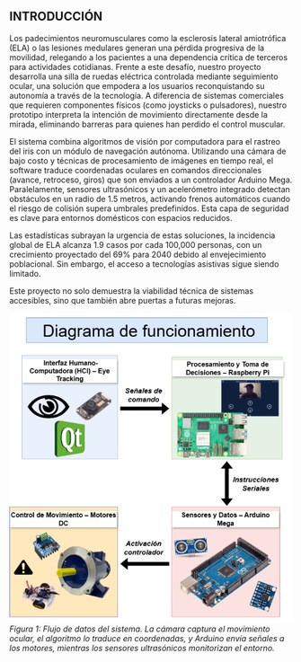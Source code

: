 ## INTRODUCCIÓN

Los padecimientos neuromusculares como la esclerosis lateral amiotrófica (ELA) o las lesiones medulares generan una pérdida progresiva de la movilidad, relegando a los pacientes a una dependencia crítica de terceros para actividades cotidianas. Frente a este desafío, nuestro proyecto desarrolla una silla de ruedas eléctrica controlada mediante seguimiento ocular, una solución que empodera a los usuarios reconquistando su autonomía a través de la tecnología. A diferencia de sistemas comerciales que requieren componentes físicos (como joysticks o pulsadores), nuestro prototipo interpreta la intención de movimiento directamente desde la mirada, eliminando barreras para quienes han perdido el control muscular.

El sistema combina algoritmos de visión por computadora para el rastreo del iris con un módulo de navegación autónoma. Utilizando una cámara de bajo costo y técnicas de procesamiento de imágenes en tiempo real, el software traduce coordenadas oculares en comandos direccionales (avance, retroceso, giros) que son enviados a un controlador Arduino Mega. Paralelamente, sensores ultrasónicos y un acelerómetro integrado detectan obstáculos en un radio de 1.5 metros, activando frenos automáticos cuando el riesgo de colisión supera umbrales predefinidos. Esta capa de seguridad es clave para entornos domésticos con espacios reducidos.

Las estadísticas subrayan la urgencia de estas soluciones, la incidencia global de ELA alcanza 1.9 casos por cada 100,000 personas, con un crecimiento proyectado del 69% para 2040 debido al envejecimiento poblacional. Sin embargo, el acceso a tecnologías asistivas sigue siendo limitado. 

Este proyecto no solo demuestra la viabilidad técnica de sistemas accesibles, sino que también abre puertas a futuras mejoras.

![Arquitectura de Sistema](https://github.com/chindynamics/Delta-Assistance/blob/43641fafab4b2570722a5ae9a48f42b96d3819b5/docs/media/diagramafuncionamientoblanco.drawio.png)
*Figura 1: Flujo de datos del sistema. La cámara captura el movimiento ocular, el algoritmo lo traduce en coordenadas, y Arduino envía señales a los motores, mientras los sensores ultrasónicos monitorizan el entorno.*
